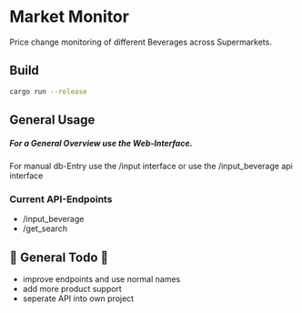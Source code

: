 
# Market Monitor

Price change monitoring of different Beverages across Supermarkets.

## Build
~~~ bash
cargo run --release
~~~

## General Usage

##### For a General Overview use the Web-Interface.
For manual db-Entry use the /input interface or use the 
/input_beverage api interface

### Current API-Endpoints

- /input_beverage
- /get_search

## 🔨 General Todo 🔧
- improve endpoints and use normal names
- add more product support
- seperate API into own project 
